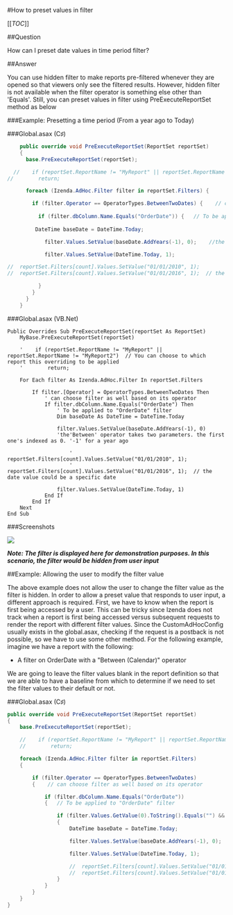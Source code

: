 #How to preset values in filter

[[_TOC_]]

##Question

How can I preset date values in time period filter?

##Answer

You can use hidden filter to make reports pre-filtered whenever they are opened so that viewers only see the filtered results. However, hidden filter is not available when the filter operator is something else other than 'Equals'. Still, you can preset values in filter using PreExecuteReportSet method as below


###Example: Presetting a time period (From a year ago to Today)

###Global.asax (C♯)
```csharp
    public override void PreExecuteReportSet(ReportSet reportSet) 
    {
      base.PreExecuteReportSet(reportSet);

  //    if (reportSet.ReportName != "MyReport" || reportSet.ReportName != "MyReport2")  // You can choose to which report this overriding to be applied
//        return;              

      foreach (Izenda.AdHoc.Filter filter in reportSet.Filters) {

        if (filter.Operator == OperatorTypes.BetweenTwoDates) {    // can choose filter as well based on its operator
          
          if (filter.dbColumn.Name.Equals("OrderDate")) {   // To be applied to "OrderDate" filter            
            
         DateTime baseDate = DateTime.Today;

            filter.Values.SetValue(baseDate.AddYears(-1), 0);    //the'Between' operator takes two parameters. the first one's indexed as 0. '-1' for a year ago

            filter.Values.SetValue(DateTime.Today, 1);   

//  reportSet.Filters[count].Values.SetValue("01/01/2010", 1);
//  reportSet.Filters[count].Values.SetValue("01/01/2016", 1);  // the date value could be a specific date 

          }
        }
      }
    }

```


###Global.asax (VB.Net)
```visualbasic
Public Overrides Sub PreExecuteReportSet(reportSet As ReportSet)
	MyBase.PreExecuteReportSet(reportSet)

	'    if (reportSet.ReportName != "MyReport" || reportSet.ReportName != "MyReport2")  // You can choose to which report this overriding to be applied
	'        return;              

	For Each filter As Izenda.AdHoc.Filter In reportSet.Filters

		If filter.[Operator] = OperatorTypes.BetweenTwoDates Then
			' can choose filter as well based on its operator
			If filter.dbColumn.Name.Equals("OrderDate") Then
				' To be applied to "OrderDate" filter            
				Dim baseDate As DateTime = DateTime.Today

				filter.Values.SetValue(baseDate.AddYears(-1), 0)
				'the'Between' operator takes two parameters. the first one's indexed as 0. '-1' for a year ago

					'  reportSet.Filters[count].Values.SetValue("01/01/2010", 1);
					'  reportSet.Filters[count].Values.SetValue("01/01/2016", 1);  // the date value could be a specific date 

				filter.Values.SetValue(DateTime.Today, 1)
			End If
		End If
	Next
End Sub

```
###Screenshots

![](http://wiki.izenda.us//FAQ/Questions/How-To-Preset-Values-In-Filter/Time_Period.png)

***Note: The filter is displayed here for demonstration purposes. In this scenario, the filter would be hidden from user input***

##Example: Allowing the user to modify the filter value

The above example does not allow the user to change the filter value as the filter is hidden. In order to allow a preset value that responds to user input, a different approach is required. First, we have to know when the report is first being accessed by a user. This can be tricky since Izenda does not track when a report is first being accessed versus subsequent requests to render the report with different filter values. Since the CustomAdHocConfig usually exists in the global.asax, checking if the request is a postback is not possible, so we have to use some other method. For the following example, imagine we have a report with the following:

* A filter on OrderDate with a "Between (Calendar)" operator

We are going to leave the filter values blank in the report definition so that we are able to have a baseline from which to determine if we need to set the filter values to their default or not.

###Global.asax (C♯)
```csharp
public override void PreExecuteReportSet(ReportSet reportSet)
{
    base.PreExecuteReportSet(reportSet);

    //    if (reportSet.ReportName != "MyReport" || reportSet.ReportName != "MyReport2")  // You can choose to which report this overriding to be applied
    //        return;              

    foreach (Izenda.AdHoc.Filter filter in reportSet.Filters)
    {

        if (filter.Operator == OperatorTypes.BetweenTwoDates)
        {    // can choose filter as well based on its operator

            if (filter.dbColumn.Name.Equals("OrderDate"))
            {   // To be applied to "OrderDate" filter            

                if (filter.Values.GetValue(0).ToString().Equals("") && filter.Values.GetValue(1).ToString().Equals("")) //check whether the filter values are the default
                {
                    DateTime baseDate = DateTime.Today;

                    filter.Values.SetValue(baseDate.AddYears(-1), 0);    //the'Between' operator takes two parameters. the first one's indexed as 0. '-1' for a year ago

                    filter.Values.SetValue(DateTime.Today, 1);

                    //  reportSet.Filters[count].Values.SetValue("01/01/2010", 1);
                    //  reportSet.Filters[count].Values.SetValue("01/01/2016", 1);  // the date value could be a specific date 
                }
            }
        }
    }
}
```

